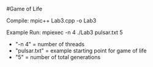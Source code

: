#Game of Life

Compile:
mpic++ Lab3.cpp -o Lab3

Example Run:
mpiexec -n 4 ./Lab3 pulsar.txt 5
  - "-n 4" = number of threads
  - "pulsar.txt" = example starting point for game of life
  - "5" = number of total generations
